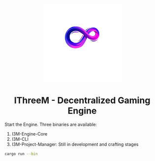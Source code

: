 <div align="center">
  <a href="">
    <img src="pics/logo.png" width="256" height="256" alt="IThreeM" />
  </a>
  <h1>IThreeM - Decentralized Gaming Engine</h1>
</div>


Start the Engine. Three binaries are available:
1. I3M-Engine-Core
2. I3M-CLI
3. I3M-Project-Manager: Still in development and crafting stages
```bash
cargo run --bin
```
